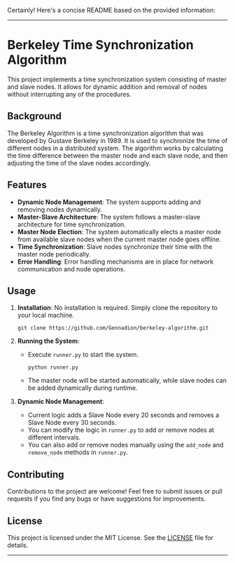 Certainly! Here's a concise README based on the provided information:

---

# Berkeley Time Synchronization Algorithm

This project implements a time synchronization system consisting of master and slave nodes. It allows for dynamic addition and removal of nodes without interrupting any of the procedures.

## Background

The Berkeley Algorithm is a time synchronization algorithm that was developed by Gustave Berkeley in 1989. It is used to synchronize the time of different nodes in a distributed system. The algorithm works by calculating the time difference between the master node and each slave node, and then adjusting the time of the slave nodes accordingly.

## Features

- **Dynamic Node Management**: The system supports adding and removing nodes dynamically.
- **Master-Slave Architecture**: The system follows a master-slave architecture for time synchronization.
- **Master Node Election**: The system automatically elects a master node from available slave nodes when the current master node goes offline.
- **Time Synchronization**: Slave nodes synchronize their time with the master node periodically.
- **Error Handling**: Error handling mechanisms are in place for network communication and node operations.

## Usage

1. **Installation**: No installation is required. Simply clone the repository to your local machine.

    ```git clone https://github.com/Gennadion/berkeley-algorithm.git```


2. **Running the System**:
   - Execute `runner.py` to start the system.
   
        ```python runner.py```

   - The master node will be started automatically, while slave nodes can be added dynamically during runtime.

3. **Dynamic Node Management**:
   - Current logic adds a Slave Node every 20 seconds and removes a Slave Node every 30 seconds.
   - You can modify the logic in `runner.py` to add or remove nodes at different intervals.
   - You can also add or remove nodes manually using the `add_node` and `remove_node` methods in `runner.py`.

## Contributing

Contributions to the project are welcome! Feel free to submit issues or pull requests if you find any bugs or have suggestions for improvements.

## License

This project is licensed under the MIT License. See the [LICENSE](LICENSE.md) file for details.

---